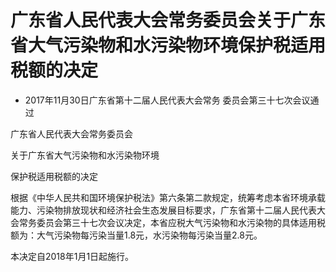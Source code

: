 # 广东省人民代表大会常务委员会关于广东省大气污染物和水污染物环境保护税适用税额的决定

- 2017年11月30日广东省第十二届人民代表大会常务
委员会第三十七次会议通过

<!-- INFO END -->

广东省人民代表大会常务委员会

关于广东省大气污染物和水污染物环境

保护税适用税额的决定

根据《中华人民共和国环境保护税法》第六条第二款规定，统筹考虑本省环境承载能力、污染物排放现状和经济社会生态发展目标要求，广东省第十二届人民代表大会常务委员会第三十七次会议决定，本省应税大气污染物和水污染物的具体适用税额为：大气污染物每污染当量1.8元，水污染物每污染当量2.8元。

本决定自2018年1月1日起施行。
